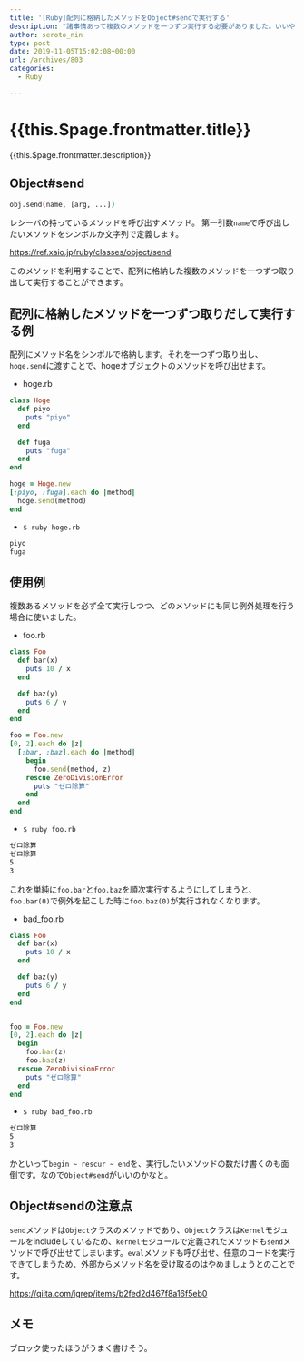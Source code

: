 ```yaml
---
title: '[Ruby]配列に格納したメソッドをObject#sendで実行する'
description: "諸事情あって複数のメソッドを一つずつ実行する必要がありました。いいやり方を見つけるのに時間がかかった & これがベストかわからないためメモしておきます。"
author: seroto_nin
type: post
date: 2019-11-05T15:02:08+00:00
url: /archives/803
categories:
  - Ruby

---
```

# {{this.$page.frontmatter.title}}

<Date/><CategoriesPerPost/>

{{this.$page.frontmatter.description}}

<!--more-->

## Object#send

```bash
obj.send(name, [arg, ...])
```

レシーバの持っているメソッドを呼び出すメソッド。 第一引数`name`で呼び出したいメソッドをシンボルか文字列で定義します。

<https://ref.xaio.jp/ruby/classes/object/send>

このメソッドを利用することで、配列に格納した複数のメソッドを一つずつ取り出して実行することができます。

## 配列に格納したメソッドを一つずつ取りだして実行する例

配列にメソッド名をシンボルで格納します。それを一つずつ取り出し、`hoge.send`に渡すことで、hogeオブジェクトのメソッドを呼び出せます。

* hoge.rb

```ruby
class Hoge
  def piyo
    puts "piyo"
  end

  def fuga
    puts "fuga"
  end
end

hoge = Hoge.new
[:piyo, :fuga].each do |method|
  hoge.send(method)
end
```

* `$ ruby hoge.rb`

```bash
piyo
fuga
```

## 使用例

複数あるメソッドを必ず全て実行しつつ、どのメソッドにも同じ例外処理を行う場合に使いました。

* foo.rb

```ruby
class Foo
  def bar(x)
    puts 10 / x
  end

  def baz(y)
    puts 6 / y
  end
end

foo = Foo.new
[0, 2].each do |z|
  [:bar, :baz].each do |method|
    begin
      foo.send(method, z)
    rescue ZeroDivisionError
      puts "ゼロ除算"
    end
  end
end
```

* `$ ruby foo.rb`

```bash
ゼロ除算
ゼロ除算
5
3
```

これを単純に`foo.bar`と`foo.baz`を順次実行するようにしてしまうと、`foo.bar(0)`で例外を起こした時に`foo.baz(0)`が実行されなくなります。

* bad_foo.rb

```ruby
class Foo
  def bar(x)
    puts 10 / x
  end

  def baz(y)
    puts 6 / y
  end
end


foo = Foo.new
[0, 2].each do |z|
  begin
    foo.bar(z)
    foo.baz(z)
  rescue ZeroDivisionError
    puts "ゼロ除算"
  end
end
```

* `$ ruby bad_foo.rb`

```bash
ゼロ除算
5
3
```

かといって`begin ~ rescur ~ end`を、実行したいメソッドの数だけ書くのも面倒です。なので`Object#send`がいいのかなと。

## Object#sendの注意点

`send`メソッドは`Object`クラスのメソッドであり、`Object`クラスは`Kernel`モジュールをincludeしているため、`kernel`モジュールで定義されたメソッドも`send`メソッドで呼び出せてしまいます。`eval`メソッドも呼び出せ、任意のコードを実行できてしまうため、外部からメソッド名を受け取るのはやめましょうとのことです。

<https://qiita.com/igrep/items/b2fed2d467f8a16f5eb0>

## メモ

ブロック使ったほうがうまく書けそう。
